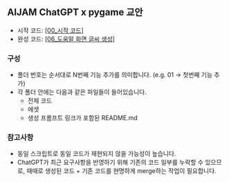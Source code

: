 ## AIJAM ChatGPT x pygame 교안

- 시작 코드: <a href="/00_%E1%84%89%E1%85%B5%E1%84%8C%E1%85%A1%E1%86%A8%20%E1%84%8F%E1%85%A9%E1%84%83%E1%85%B3/"> [00_시작 코드] </a>
- 완성 코드: <a href="/06_%E1%84%83%E1%85%A9%E1%84%8B%E1%85%AE%E1%86%B7%E1%84%86%E1%85%A1%E1%86%AF%20%E1%84%92%E1%85%AA%E1%84%86%E1%85%A7%E1%86%AB%20%E1%84%80%E1%85%B3%E1%86%AF%E1%84%8A%E1%85%B5%20%E1%84%89%E1%85%A2%E1%86%BC%E1%84%89%E1%85%A5%E1%86%BC/"> [06_도움말 화면 글씨 생성] </a>

### 구성

- 폴더 번호는 순서대로 N번째 기능 추가를 의미합니다. (e.g. 01 -> 첫번째 기능 추가)
- 각 폴더 안에는 다음과 같은 파일들이 들어있습니다.
  - 전체 코드
  - 에셋
  - 생성 프롬프트 링크가 포함된 README.md

### 참고사항

- 동일 스크립트로 동일 코드가 재현되지 않을 가능성이 높습니다.
- ChatGPT가 최근 요구사항을 반영하기 위해 기존의 코드 일부를 누락할 수 있으므로, 때때로 생성된 코드 + 기존 코드를 현명하게 merge하는 작업이 필요합니다.
